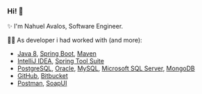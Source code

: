 ### Hi! 👋

✨ I'm Nahuel Avalos, Software Engineer. 

👨‍💻 As developer i had worked with (and more):

- [Java 8](https://www.oracle.com/java/technologies/javase-jdk8-downloads.html), [Spring Boot](https://start.spring.io/), [Maven](https://maven.apache.org/)
- [IntelliJ IDEA](https://https://www.jetbrains.com/es-es/idea/), [Spring Tool Suite](https://spring.io/tools)
- [PostgreSQL](https://www.postgresql.org/), [Oracle](https://www.oracle.com/ar/database/), [MySQL](https://dev.mysql.com/downloads/installer/), [Microsoft SQL Server](https://www.microsoft.com/sql-server/), [MongoDB](https://www.mongodb.com/)
- [GitHub](https://github.com/), [Bitbucket](https://bitbucket.org/)
- [Postman](https://www.postman.com/downloads/), [SoapUI](https://www.soapui.org/)

<!--
**nahuelavalos/nahuelavalos** is a ✨ _special_ ✨ repository because its `README.md` (this file) appears on your GitHub profile.

Here are some ideas to get you started:

- 🔭 I’m currently working on ...
- 🌱 I’m currently learning ...
- 👯 I’m looking to collaborate on ...
- 🤔 I’m looking for help with ...
- 💬 Ask me about ...
- 📫 How to reach me: ...
- 😄 Pronouns: ...
- ⚡ Fun fact: ...
-->
